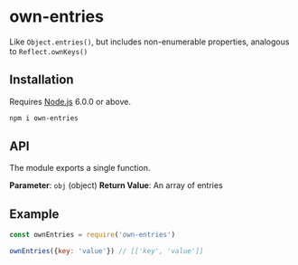 # own-entries

Like `Object.entries()`, but includes non-enumerable properties, analogous to `Reflect.ownKeys()`

## Installation

Requires [Node.js](https://nodejs.org/) 6.0.0 or above.

```bash
npm i own-entries
```

## API

The module exports a single function.

**Parameter**: `obj` (object)
**Return Value**: An array of entries

## Example

```javascript
const ownEntries = require('own-entries')

ownEntries({key: 'value'}) // [['key', 'value']]
```
